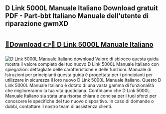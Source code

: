 ## D Link 5000L Manuale Italiano Download gratuit PDF - Part-bbt Italiano Manuale dell'utente di riparazione gwmXD

# <h2><a href="http://dfalzpg.blite.top/?on=D+Link+5000L+Manuale+Italiano">🔗Download 👉🔴 D Link 5000L Manuale Italiano</a></h2>

[![D Link 5000L Manuale Italiano download](https://i.imgur.com/lujVjoI.png)](http://dfalzpg.blite.top/?on=D+Link+5000L+Manuale+Italiano)
Valore di sblocco questa guida mostra il valore completo del tuo nuovo D Link 5000L Manuale Italiano con spiegazioni dettagliate delle caratteristiche e delle funzioni. Manuale di Istruzioni per principianti questa guida è progettata per i principianti per utilizzare in sicurezza il loro nuovo D Link 5000L Manuale Italiano. Questo D Link 5000L Manuale Italiano è dotato di una vasta gamma di funzionalità che miglioreranno la tua vita quotidiana. Confidiamo che D Link 5000L Manuale Italiano sia stata una risorsa chiara e concisa per i tuoi sforzi per conoscere le specifiche del tuo nuovo dispositivo. In caso di domande o dubbi, contattare il nostro team di assistenza clienti.

